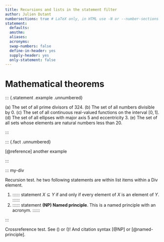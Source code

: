```yaml
---
title: Recursions and lists in the statement filter
author: Julien Dutant
numbersections: true # LaTeX only, in HTML use -N or --number-sections
statement:
  defaults: 
  amsthm:
  aliases: 
  acronyms:
  swap-numbers: false
  define-in-header: yes
  supply-header: yes
  only-statement: false
---
```


# Mathematical theorems

::: {.statement .example .unnumbered}

(a) The set of all prime divisors of $324$.
(b) The set of all numbers divisible by 0.
(c) The set of all continuous real-valued functions on the interval $[0,1]$.
(d) The set of all ellipses with major axis $5$ and eccentricity $3$.
(e) The set of all sets whose elements are natural numbers less than 20.

:::

::: {.fact .unnumbered}

[@reference] another example

:::

::: my-div

Recursion test. he two following statements are within list items within a Div element.

1. :::::: statement
   $X \subseteq Y$ if and only if every element of $X$ is an element of $Y$. 
   ::::::
2. :::::: statement
   __(NP) Named principle__. This is a named principle with an acronym.
   ::::::

:::

Crossreference test. See ([](#NP)) or ([](#named-principle))! And citation
syntax [@NP] or [@named-principle].
